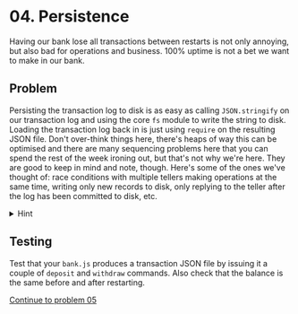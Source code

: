 # 04. Persistence

Having our bank lose all transactions between restarts is not only annoying,
but also bad for operations and business. 100% uptime is not a bet we want to
make in our bank.

## Problem

Persisting the transaction log to disk is as easy as calling `JSON.stringify` on
our transaction log and using the core `fs` module to write the string to disk.
Loading the transaction log back in is just using `require` on the resulting
JSON file. Don't over-think things here, there's heaps of way this can be
optimised and there are many sequencing problems here that you can spend the
rest of the week ironing out, but that's not why we're here. They are good to
keep in mind and note, though. Here's some of the ones we've thought of: race
conditions with multiple tellers making operations at the same time, writing
only new records to disk, only replying to the teller after the log has been
committed to disk, etc.

<details>
  <summary>Hint</summary>

You can take advantage of the 2nd argument of
`JSON.stringify(obj, null, indent)` to get pretty printing of your JSON file.
This will make debugging and some of the following exercises easier.

</details>

## Testing

Test that your `bank.js` produces a transaction JSON file by issuing it a couple
of `deposit` and `withdraw` commands. Also check that the balance is the same
before and after restarting. 

[Continue to problem 05](05.md)
